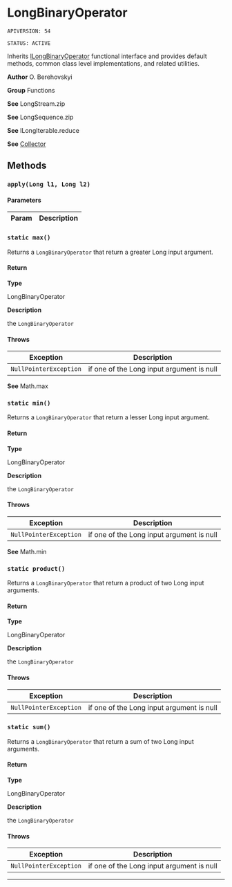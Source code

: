# LongBinaryOperator

`APIVERSION: 54`

`STATUS: ACTIVE`

Inherits [ILongBinaryOperator](/docs/Functional-Interfaces/ILongBinaryOperator.md) functional interface and provides default methods, common class level implementations, and related utilities.


**Author** O. Berehovskyi


**Group** Functions


**See** LongStream.zip


**See** LongSequence.zip


**See** ILongIterable.reduce


**See** [Collector](/docs/Collectors/Collector.md)

## Methods
### `apply(Long l1, Long l2)`
#### Parameters
|Param|Description|
|---|---|

### `static max()`

Returns a `LongBinaryOperator` that return a greater Long input argument.

#### Return

**Type**

LongBinaryOperator

**Description**

the `LongBinaryOperator`

#### Throws
|Exception|Description|
|---|---|
|`NullPointerException`|if one of the Long input argument is null|


**See** Math.max

### `static min()`

Returns a `LongBinaryOperator` that return a lesser Long input argument.

#### Return

**Type**

LongBinaryOperator

**Description**

the `LongBinaryOperator`

#### Throws
|Exception|Description|
|---|---|
|`NullPointerException`|if one of the Long input argument is null|


**See** Math.min

### `static product()`

Returns a `LongBinaryOperator` that return a product of two Long input arguments.

#### Return

**Type**

LongBinaryOperator

**Description**

the `LongBinaryOperator`

#### Throws
|Exception|Description|
|---|---|
|`NullPointerException`|if one of the Long input argument is null|

### `static sum()`

Returns a `LongBinaryOperator` that return a sum of two Long input arguments.

#### Return

**Type**

LongBinaryOperator

**Description**

the `LongBinaryOperator`

#### Throws
|Exception|Description|
|---|---|
|`NullPointerException`|if one of the Long input argument is null|

---
